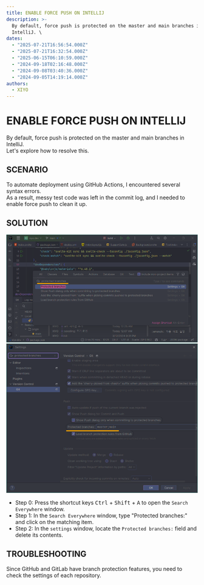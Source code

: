 ```yaml
---
title: ENABLE FORCE PUSH ON INTELLIJ
description: >-
  By default, force push is protected on the master and main branches in
  IntelliJ. \
dates:
  - "2025-07-21T16:56:54.000Z"
  - "2025-07-21T16:32:54.000Z"
  - "2025-06-15T06:10:59.000Z"
  - "2024-09-18T02:16:48.000Z"
  - "2024-09-08T03:40:36.000Z"
  - "2024-09-05T14:19:14.000Z"
authors:
  - XIYO
---
```

# ENABLE FORCE PUSH ON INTELLIJ

By default, force push is protected on the master and main branches in IntelliJ. \
Let's explore how to resolve this.

## SCENARIO

To automate deployment using GitHub Actions, I encountered several syntax errors. \
As a result, messy test code was left in the commit log, and I needed to enable force push to clean it up.

## SOLUTION

![open search everywhere](./assets/enable-force-push-20240918104825841.png)
![modify protected branch](./assets/enable-force-push-20240918104833418.png)

- Step 0: Press the shortcut keys <kbd>Ctrl</kbd> + <kbd>Shift</kbd> + <kbd>A</kbd> to open the `Search Everywhere` window.  
- Step 1: In the `Search Everywhere` window, type "Protected branches:" and click on the matching item.  
- Step 2: In the `settings` window, locate the `Protected branches:` field and delete its contents.

## TROUBLESHOOTING

Since GitHub and GitLab have branch protection features, you need to check the settings of each repository.

